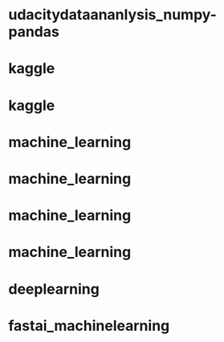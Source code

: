 # udacitydataananlysis_numpy-pandas
# kaggle
# kaggle
# machine_learning
# machine_learning
# machine_learning
# machine_learning
# deeplearning
# fastai_machinelearning
